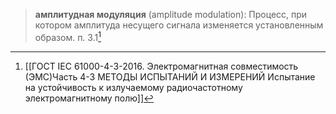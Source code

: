 >**амплитудная модуляция** (amplitude modulation): Процесс, при котором амплитуда несущего сигнала изменяется установленным образом.
>п. 3.1[^1]

[^1]:[[ГОСТ IEC 61000-4-3-2016. Электромагнитная совместимость (ЭМС)Часть 4-3 МЕТОДЫ ИСПЫТАНИЙ И ИЗМЕРЕНИЙ Испытание на устойчивость к излучаемому радиочастотному электромагнитному полю]]